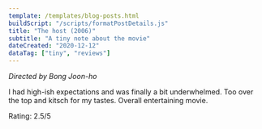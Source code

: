 ```yaml
---
template: /templates/blog-posts.html
buildScript: "/scripts/formatPostDetails.js"
title: "The host (2006)"
subtitle: "A tiny note about the movie"
dateCreated: "2020-12-12"
dataTag: ["tiny", "reviews"]
---
```


_Directed by Bong Joon-ho_

I had high-ish expectations and was finally a bit underwhelmed. Too over the top and kitsch for my tastes. Overall entertaining movie.

Rating: 2.5/5
